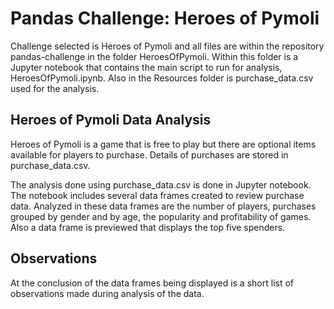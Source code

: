 # Pandas Challenge: Heroes of Pymoli

Challenge selected is Heroes of Pymoli and all files are within the repository pandas-challenge in the folder HeroesOfPymoli. Within this folder is a Jupyter notebook that contains the main script to run for analysis, HeroesOfPymoli.ipynb. Also in the Resources folder is purchase_data.csv used for the analysis.


## Heroes of Pymoli Data Analysis

Heroes of Pymoli is a game that is free to play but there are optional items available for players to purchase. Details of purchases are stored in purchase_data.csv.

The analysis done using purchase_data.csv is done in Jupyter notebook. The notebook includes several data frames created to review purchase data. Analyzed in these data frames are the number of players, purchases grouped by gender and by age, the popularity and profitability of games. Also a data frame is previewed that displays the top five spenders.

## Observations

At the conclusion of the data frames being displayed is a short list of observations made during analysis of the data.
